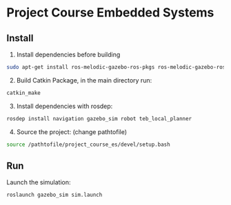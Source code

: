 # Project Course Embedded Systems

## Install

1. Install dependencies before building

```bash
sudo apt-get install ros-melodic-gazebo-ros-pkgs ros-melodic-gazebo-ros-control
```

2. Build Catkin Package, in the main directory run:

```bash
catkin_make
```

3. Install dependencies with rosdep:

```bash
rosdep install navigation gazebo_sim robot teb_local_planner
```

4. Source the project: (change pathtofile)

```bash
source /pathtofile/project_course_es/devel/setup.bash
```

## Run

Launch the simulation:

```bash
roslaunch gazebo_sim sim.launch
```
